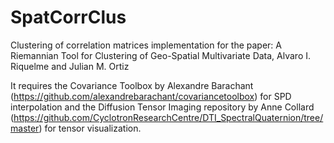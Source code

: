 # SpatCorrClus

Clustering of correlation matrices implementation for the paper:  A Riemannian Tool for Clustering of Geo-Spatial Multivariate Data, Alvaro I. Riquelme and Julian M. Ortiz

It requires the Covariance Toolbox by Alexandre Barachant (https://github.com/alexandrebarachant/covariancetoolbox) for SPD interpolation and the Diffusion Tensor Imaging repository by Anne Collard (https://github.com/CyclotronResearchCentre/DTI_SpectralQuaternion/tree/master) for tensor visualization.
